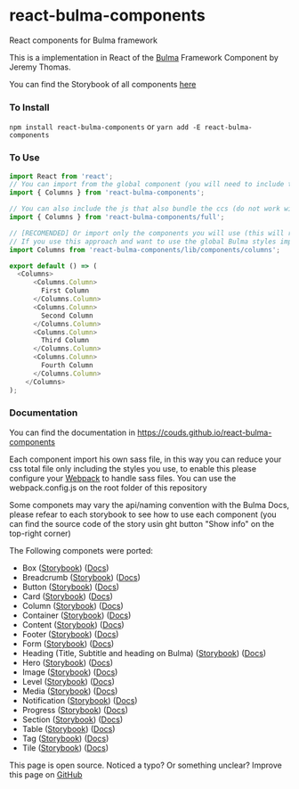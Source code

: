 # react-bulma-components

React components for Bulma framework

This is a implementation in React of the [Bulma](http://bulma.io/) Framework Component by Jeremy Thomas.

You can find the Storybook of all components [here](https://couds.github.io/react-bulma-components/)

### To Install

```npm install react-bulma-components``` or ```yarn add -E react-bulma-components```

### To Use

```javascript
import React from 'react';
// You can import from the global component (you will need to include the css file dist/react-bulma-components.min.css)
import { Columns } from 'react-bulma-components';

// You can also include the js that also bundle the ccs (do not work with server-side rendering)
import { Columns } from 'react-bulma-components/full';

// [RECOMENDED] Or import only the components you will use (this will reduce the total bundle size)
// If you use this approach and want to use the global Bulma styles import react-bulma-components/src/index.sass and configure webpack to handle sass files
import Columns from 'react-bulma-components/lib/components/columns';

export default () => (
  <Columns>
      <Columns.Column>
        First Column
      </Columns.Column>
      <Columns.Column>
        Second Column
      </Columns.Column>
      <Columns.Column>
        Third Column
      </Columns.Column>
      <Columns.Column>
        Fourth Column
      </Columns.Column>
    </Columns>
);
```

### Documentation

You can find the documentation in https://couds.github.io/react-bulma-components

Each component import his own sass file, in this way you can reduce your css total file only including the styles you use, to enable this please configure your [Webpack](https://webpack.github.io/) to handle sass files. You can use the webpack.config.js on the root folder of this repository

Some componets may vary the api/naming convention with the Bulma Docs, please refear to each storybook to see how to use each component (you can find the source code of the story usin ght button "Show info" on the top-right corner) 

The Following componets were ported:

- Box ([Storybook](https://couds.github.io/react-bulma-components/?selectedKind=Box)) ([Docs](http://bulma.io/documentation/elements/box/))
- Breadcrumb ([Storybook](http://localhost:6006/?selectedKind=Breadcrumb)) ([Docs](http://bulma.io/documentation/components/breadcrumb/))
- Button ([Storybook](http://localhost:6006/?selectedKind=Button)) ([Docs](http://bulma.io/documentation/elements/button/))
- Card ([Storybook](http://localhost:6006/?selectedKind=Card)) ([Docs](http://bulma.io/documentation/components/card/))
- Column ([Storybook](http://localhost:6006/?selectedKind=Columns)) ([Docs](http://bulma.io/documentation/columns/basics/))
- Container ([Storybook](http://localhost:6006/?selectedKind=Container)) ([Docs](http://bulma.io/documentation/layout/container/))
- Content ([Storybook](http://localhost:6006/?selectedKind=Content)) ([Docs](http://bulma.io/documentation/elements/content/))
- Footer ([Storybook](http://localhost:6006/?selectedKind=Footer)) ([Docs](http://bulma.io/documentation/layout/footer/))
- Form ([Storybook](http://localhost:6006/?selectedKind=Form)) ([Docs](http://bulma.io/documentation/form/general/))
- Heading (Title, Subtitle and heading on Bulma) ([Storybook](http://localhost:6006/?selectedKind=Heading)) ([Docs](http://bulma.io/documentation/elements/title/))
- Hero ([Storybook](http://localhost:6006/?selectedKind=Hero)) ([Docs](http://bulma.io/documentation/layout/hero/))
- Image ([Storybook](http://localhost:6006/?selectedKind=Image)) ([Docs](http://bulma.io/documentation/elements/image/))
- Level ([Storybook](http://localhost:6006/?selectedKind=Level)) ([Docs](http://bulma.io/documentation/layout/level/))
- Media ([Storybook](http://localhost:6006/?selectedKind=Media)) ([Docs](http://bulma.io/documentation/layout/media-object/))
- Notification ([Storybook](http://localhost:6006/?selectedKind=Notification)) ([Docs](http://bulma.io/documentation/elements/notification/))
- Progress ([Storybook](http://localhost:6006/?selectedKind=Progress)) ([Docs](http://bulma.io/documentation/elements/progress/))
- Section ([Storybook](http://localhost:6006/?selectedKind=Section)) ([Docs](http://bulma.io/documentation/layout/section/))
- Table ([Storybook](http://localhost:6006/?selectedKind=Table)) ([Docs](http://bulma.io/documentation/elements/table/))
- Tag ([Storybook](http://localhost:6006/?selectedKind=Tag)) ([Docs](http://bulma.io/documentation/elements/tag/))
- Tile ([Storybook](http://localhost:6006/?selectedKind=Tile)) ([Docs](http://bulma.io/documentation/layout/tiles/))

This page is open source. Noticed a typo? Or something unclear? Improve this page on [GitHub](https://github.com/couds/react-bulma-components/blob/master/README.md)